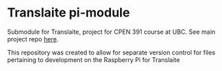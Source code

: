 # Translaite pi-module

Submodule for Translaite, project for CPEN 391 course at UBC. See main project repo [here](https://github.com/ShreyansK2000/Translaite).


This repository was created to allow for separate version control for files pertaining to development on the Raspberry Pi for Translaite
